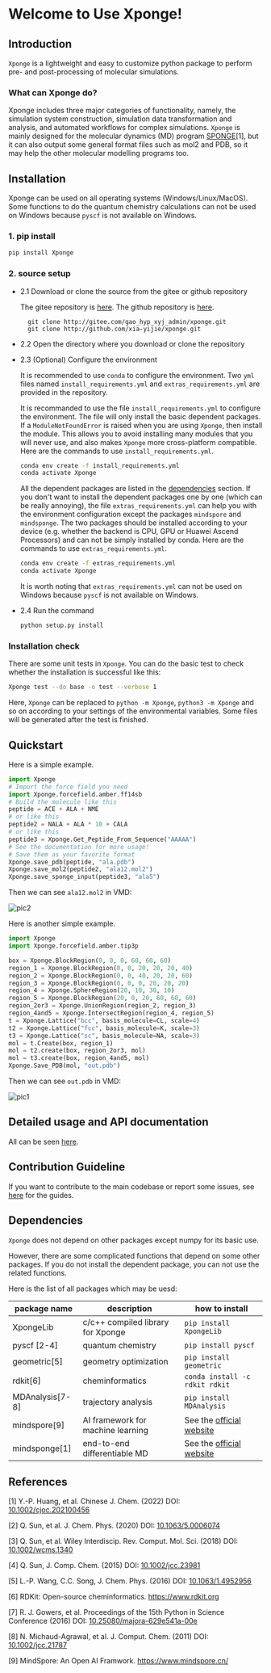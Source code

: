 # Welcome to Use Xponge!

## Introduction

``Xponge`` is a lightweight and easy to customize python package to perform pre- and post-processing of molecular simulations.

### What can Xponge do?

Xponge includes three major categories of functionality, namely, the simulation system construction, simulation data transformation and analysis, and automated workflows for complex simulations. ``Xponge`` is mainly designed for the molecular dynamics (MD) program [SPONGE](https://onlinelibrary.wiley.com/doi/epdf/10.1002/cjoc.202100456)[1], but it can also output some general format files such as mol2 and PDB, so it may help the other molecular modelling programs too.

## Installation

Xponge can be used on all operating systems (Windows/Linux/MacOS). Some functions to do the quantum chemistry calculations can not be used on Windows because `pyscf` is not available on Windows.

### 1. pip install

```bash
pip install Xponge
```

### 2. source setup

- 2.1 Download or clone the source from the gitee or github repository

    The gitee repository is [here](https://gitee.com/gao_hyp_xyj_admin/xponge).
    The github repository is [here](https://github.com/xia-yijie/xponge).

        git clone http://gitee.com/gao_hyp_xyj_admin/xponge.git
        git clone http://github.com/xia-yijie/xponge.git

- 2.2 Open the directory where you download or clone the repository

- 2.3 (Optional) Configure the environment

    It is recommended to use `conda` to configure the environment. Two `yml` files named `install_requirements.yml` and `extras_requirements.yml` are provided in the repository.

    It is recommanded to use the file `install_requirements.yml` to configure the environment. The file will only install the basic dependent packages. If a `ModuleNotFoundError` is raised when you are using `Xponge`, then install the module. This allows you to avoid installing many modules that you will never use, and also makes `Xponge` more cross-platform compatible. Here are the commands to use `install_requirements.yml`.

    ```bash
    conda env create -f install_requirements.yml
    conda activate Xponge
    ```

    All the dependent packages are listed in the [dependencies](#dependencies) section. If you don't want to install the dependent packages one by one (which can be really annoying), the file `extras_requirements.yml` can help you with the environment configuration except the packages `mindspore` and `mindsponge`. The two packages should be installed according to your device (e.g. whether the backend is CPU, GPU or Huawei Ascend Processors) and can not be simply installed by conda. Here are the commands to use `extras_requirements.yml`.

    ```bash
    conda env create -f extras_requirements.yml
    conda activate Xponge
    ```

     It is worth noting that `extras_requirements.yml` can not be used on Windows because `pyscf` is not available on Windows.

- 2.4 Run the command

    ```bash
    python setup.py install
    ```

### Installation check

There are some unit tests in ``Xponge``. You can do the basic test to check whether the installation is successful like this:

```bash
Xponge test --do base -o test --verbose 1
```

Here, ``Xponge`` can be replaced to ``python -m Xponge``, ``python3 -m Xponge`` and so on according to your settings of the environmental variables. Some files will be generated after the test is finished.

## Quickstart

Here is a simple example.

```python
import Xponge
# Import the force field you need
import Xponge.forcefield.amber.ff14sb
# Build the molecule like this
peptide = ACE + ALA + NME
# or like this
peptide2 = NALA + ALA * 10 + CALA
# or like this
peptide3 = Xponge.Get_Peptide_From_Sequence("AAAAA")
# See the documentation for more usage!
# Save them as your favorite format
Xponge.save_pdb(peptide, "ala.pdb")
Xponge.save_mol2(peptide2, "ala12.mol2")
Xponge.save_sponge_input(peptide3, "ala5")
```

Then we can see `ala12.mol2` in VMD:

![pic2](https://gitee.com/gao_hyp_xyj_admin/xponge/raw/master/README_PICTURE/2.jpg)

Here is another simple example.

```python
import Xponge
import Xponge.forcefield.amber.tip3p

box = Xponge.BlockRegion(0, 0, 0, 60, 60, 60)
region_1 = Xponge.BlockRegion(0, 0, 20, 20, 20, 40)
region_2 = Xponge.BlockRegion(0, 0, 40, 20, 20, 60)
region_3 = Xponge.BlockRegion(0, 0, 0, 20, 20, 20)
region_4 = Xponge.SphereRegion(20, 10, 30, 10)
region_5 = Xponge.BlockRegion(20, 0, 20, 60, 60, 60)
region_2or3 = Xponge.UnionRegion(region_2, region_3)
region_4and5 = Xponge.IntersectRegion(region_4, region_5)
t = Xponge.Lattice("bcc", basis_molecule=CL, scale=4)
t2 = Xponge.Lattice("fcc", basis_molecule=K, scale=3)
t3 = Xponge.Lattice("sc", basis_molecule=NA, scale=3)
mol = t.Create(box, region_1)
mol = t2.create(box, region_2or3, mol)
mol = t3.create(box, region_4and5, mol)
Xponge.Save_PDB(mol, "out.pdb")
```

Then we can see `out.pdb` in VMD:

![pic1](https://gitee.com/gao_hyp_xyj_admin/xponge/raw/master/README_PICTURE/1.jpg)

## Detailed usage and API documentation

All can be seen [here](https://spongemm.cn/xponge_doc/index.html).

## Contribution Guideline

If you want to contribute to the main codebase or report some issues, see [here](https://spongemm.cn/xponge_doc/contribution_guide.html) for the guides.

## Dependencies

`Xponge` does not depend on other packages except numpy for its basic use.

However, there are some complicated functions that depend on some other packages. If you do not install the dependent package, you can not use the related functions.

Here is the list of all packages which may be uesd:

| package name      | description                       | how to install                 |
| ------------------| --------------------------------- | ------------------------------ |
| XpongeLib         | c/c++ compiled library for Xponge | `pip install XpongeLib`        |
| pyscf [2-4]       | quantum chemistry                 | `pip install pyscf`            |
| geometric[5]      | geometry optimization             | `pip install geometric`        |
| rdkit[6]          | cheminformatics                   | `conda install -c rdkit rdkit` |
| MDAnalysis[7-8]   | trajectory analysis               | `pip install MDAnalysis`       |
| mindspore[9]      | AI framework for machine learning | See the [official website](https://www.mindspore.cn/install)|
| mindsponge[1]     | end-to-end differentiable MD      | See the [official website](https://www.mindspore.cn/mindscience/docs/en/master/mindsponge/intro_and_install.html)|

## References

[1] Y.-P. Huang, et al. Chinese J. Chem. (2022) DOI: [10.1002/cjoc.202100456](https://doi.org/10.1002/cjoc.202100456)

[2] Q. Sun, et al. J. Chem. Phys. (2020) DOI: [10.1063/5.0006074](https://doi.org/10.1063/5.0006074)

[3] Q. Sun, et al. Wiley Interdiscip. Rev. Comput. Mol. Sci. (2018) DOI: [10.1002/wcms.1340](https://doi.org/10.1002/wcms.1340)

[4] Q. Sun, J. Comp. Chem. (2015) DOI: [10.1002/jcc.23981](https://doi.org/10.1002/jcc.23981)

[5] L.-P. Wang, C.C. Song, J. Chem. Phys. (2016) DOI: [10.1063/1.4952956](https://doi.org/10.1063/1.4952956)

[6] RDKit: Open-source cheminformatics. https://www.rdkit.org

[7] R. J. Gowers, et al. Proceedings of the 15th Python in Science Conference (2016) DOI: [10.25080/majora-629e541a-00e](https://doi.org/10.25080/majora-629e541a-00e)

[8] N. Michaud-Agrawal, et al. J. Comput. Chem. (2011) DOI: [10.1002/jcc.21787](https://10.1002/jcc.21787)

[9] MindSpore: An Open AI Framwork. https://www.mindspore.cn/
